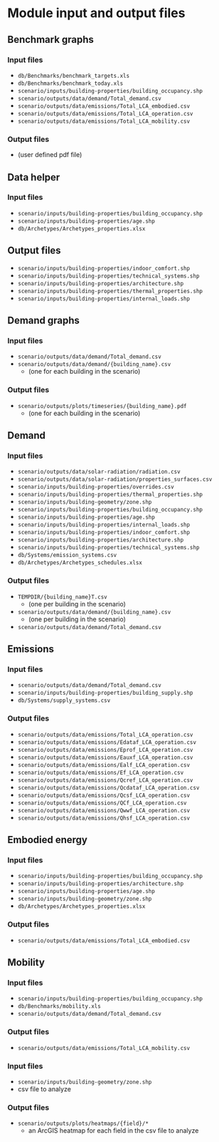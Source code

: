 # Module input and output files

## Benchmark graphs

### Input files

* `db/Benchmarks/benchmark_targets.xls`
* `db/Benchmarks/benchmark_today.xls`
* `scenario/inputs/building-properties/building_occupancy.shp`
* `scenario/outputs/data/demand/Total_demand.csv`
* `scenario/outputs/data/emissions/Total_LCA_embodied.csv`
* `scenario/outputs/data/emissions/Total_LCA_operation.csv`
* `scenario/outputs/data/emissions/Total_LCA_mobility.csv`

### Output files

* (user defined pdf file)

## Data helper

### Input files

* `scenario/inputs/building-properties/building_occupancy.shp`
* `scenario/inputs/building-properties/age.shp`
* `db/Archetypes/Archetypes_properties.xlsx`

## Output files

* `scenario/inputs/building-properties/indoor_comfort.shp`
* `scenario/inputs/building-properties/technical_systems.shp`
* `scenario/inputs/building-properties/architecture.shp`
* `scenario/inputs/building-properties/thermal_properties.shp`
* `scenario/inputs/building-properties/internal_loads.shp`

## Demand graphs

### Input files

* `scenario/outputs/data/demand/Total_demand.csv`
* `scenario/outputs/data/demand/{building_name}.csv`
  * (one for each building in the scenario)

### Output files

* `scenario/outputs/plots/timeseries/{building_name}.pdf`
  * (one for each building in the scenario)
  
## Demand

### Input files

* `scenario/outputs/data/solar-radiation/radiation.csv`
* `scenario/outputs/data/solar-radiation/properties_surfaces.csv`
* `scenario/inputs/building-properties/overrides.csv`
* `scenario/inputs/building-properties/thermal_properties.shp`
* `scenario/inputs/building-geometry/zone.shp`
* `scenario/inputs/building-properties/building_occupancy.shp`
* `scenario/inputs/building-properties/age.shp`
* `scenario/inputs/building-properties/internal_loads.shp`
* `scenario/inputs/building-properties/indoor_comfort.shp`
* `scenario/inputs/building-properties/architecture.shp`
* `scenario/inputs/building-properties/technical_systems.shp`
* `db/Systems/emission_systems.csv`
* `db/Archetypes/Archetypes_schedules.xlsx`

### Output files

* `TEMPDIR/{building_name}T.csv`
    * (one per building in the scenario)
* `scenario/outputs/data/demand/{building_name}.csv`
  * (one per building in the scenario)
* `scenario/outputs/data/demand/Total_demand.csv`

## Emissions

### Input files

* `scenario/outputs/data/demand/Total_demand.csv`
* `scenario/inputs/building-properties/building_supply.shp`
* `db/Systems/supply_systems.csv`

### Output files

* `scenario/outputs/data/emissions/Total_LCA_operation.csv`
* `scenario/outputs/data/emissions/Edataf_LCA_operation.csv`
* `scenario/outputs/data/emissions/Eprof_LCA_operation.csv`
* `scenario/outputs/data/emissions/Eauxf_LCA_operation.csv`
* `scenario/outputs/data/emissions/Ealf_LCA_operation.csv`
* `scenario/outputs/data/emissions/Ef_LCA_operation.csv`
* `scenario/outputs/data/emissions/Qcref_LCA_operation.csv`
* `scenario/outputs/data/emissions/Qcdataf_LCA_operation.csv`
* `scenario/outputs/data/emissions/Qcsf_LCA_operation.csv`
* `scenario/outputs/data/emissions/QCf_LCA_operation.csv`
* `scenario/outputs/data/emissions/Qwwf_LCA_operation.csv`
* `scenario/outputs/data/emissions/Qhsf_LCA_operation.csv`

## Embodied energy

### Input files

* `scenario/inputs/building-properties/building_occupancy.shp`
* `scenario/inputs/building-properties/architecture.shp`
* `scenario/inputs/building-properties/age.shp`
* `scenario/inputs/building-geometry/zone.shp`
* `db/Archetypes/Archetypes_properties.xlsx`

### Output files

* `scenario/outputs/data/emissions/Total_LCA_embodied.csv`

## Mobility

### Input files

* `scenario/inputs/building-properties/building_occupancy.shp`
* `db/Benchmarks/mobility.xls`
* `scenario/outputs/data/demand/Total_demand.csv`

### Output files

* `scenario/outputs/data/emissions/Total_LCA_mobility.csv`

### Input files

* `scenario/inputs/building-geometry/zone.shp`
* csv file to analyze

### Output files

* `scenario/outputs/plots/heatmaps/{field}/*`
  * an ArcGIS heatmap for each field in the csv file to analyze 
